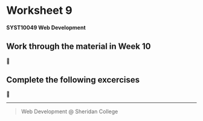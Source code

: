 # Worksheet 9
#### SYST10049 Web Development

## Work through the material in Week 10

:construction:

## Complete the following excercises

:construction:







---

> Web Development @ Sheridan College

